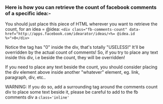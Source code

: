 ### Here is how you can retrieve the count of facebook comments of a specific idea:-

You should just place this piece of HTML wherever you want to retrieve the count, for an idea = @idea:
`<div class="fb-comments-count" data-href="http://apps.facebook.com/idearator/ideas/<%= @idea.id %>">0</div>`

Notice the tag has "0" inside the div, that's totally "USELESS!" It'll be overridden by the actual count of comments! So, if you try to place any text inside this div, i.e beside the count, they will be overridden!

If you need to place any text beside the count, you should consider placing the div element above inside another "whatever" element, eg. link, paragraph, div, etc..

WARNING: If you do so, add a surrounding tag around the comments count div to place some text beside it, please be careful to add to the fb comments div a `class='inline'`